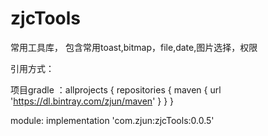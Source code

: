 # zjcTools
常用工具库，
包含常用toast,bitmap，file,date,图片选择，权限



引用方式：


项目gradle ：allprojects {
    repositories {
        maven { url 'https://dl.bintray.com/zjun/maven' }
    }
}

module: implementation 'com.zjun:zjcTools:0.0.5'
